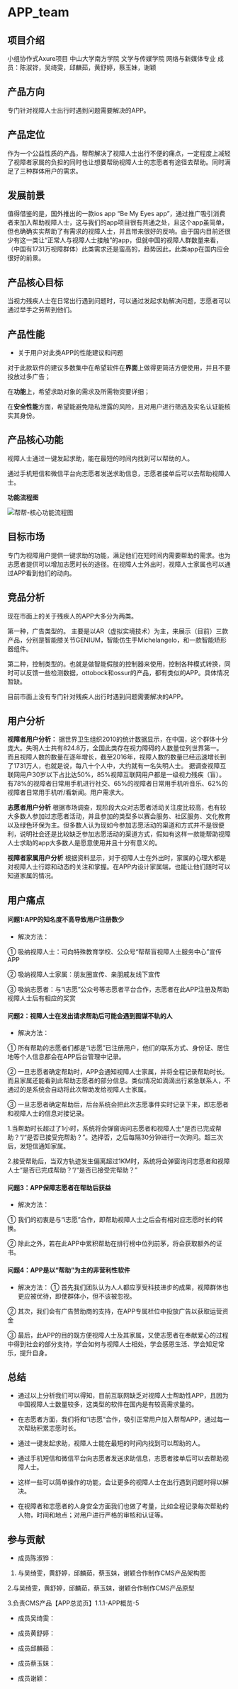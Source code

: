 # APP_team

## 项目介绍

小组协作式Axure项目 中山大学南方学院 文学与传媒学院 网络与新媒体专业 成员：陈淑铧，吴绮雯，邱麟茹，黄舒婷，蔡玉妹，谢颖

## 产品方向

专门针对视障人士出行时遇到问题需要解决的APP。

## 产品定位

作为一个公益性质的产品，帮帮解决了视障人士出行不便的痛点，一定程度上减轻了视障者家属的负担的同时也让想要帮助视障人士的志愿者有途径去帮助。同时满足了三种群体用户的需求。

## 发展前景

值得借鉴的是，国外推出的一款ios app “Be My Eyes app”，通过推广吸引消费者来加入帮助视障人士，这与我们的app项目很有共通之处，且这个app虽简单，但也确确实实帮助了有需求的视障人士，并且带来很好的反响。由于国内目前还很少有这一类让“正常人与视障人士接触”的app，但就中国的视障人群数量来看，（中国有1731万视障群体）此类需求还是蛮高的，趋势因此，此类app在国内应会很好的前景。

## 产品核心目标

当视力残疾人士在日常出行遇到问题时，可以通过发起求助解决问题，志愿者可以通过举手之劳帮到他们。

## 产品性能

- 关于用户对此类APP的性能建议和问题

对于此款软件的建议多数集中在希望软件在**界面**上做得更简洁方便使用，并且不要投放过多广告；

在**功能**上，希望求助对象的需求及所需物资要详细；

在**安全性能**方面，希望能避免隐私泄露的风险，且对用户进行筛选及实名认证能核实其身份。

## 产品核心功能

视障人士通过一键发起求助，能在最短的时间内找到可以帮助的人。

通过手机短信和微信平台向志愿者发送求助信息，志愿者接单后可以去帮助视障人士。

**功能流程图**

![帮帮-核心功能流程图](https://images.gitee.com/uploads/images/2019/1222/143750_16391727_1532308.png "核心功能流程.png")

## 目标市场

专门为视障用户提供一键求助的功能，满足他们在短时间内需要帮助的需求。也为志愿者提供可以增加志愿时长的途径。在视障人士外出时，视障人士家属也可以通过APP看到他们的动向。

## 竞品分析

现在市面上的关于残疾人的APP大多分为两类。 

第一种，广告类型的。 主要是以AR（虚拟实境技术）为主，来展示（目前）三款产品，分别是智能膝关节GENIUM，智能仿生手Michelangelo，和一款智能矫形器组件。

第二种，控制类型的。也就是做智能假肢的控制器来使用，控制各种模式转换，同时可以反馈一些检测数据，ottobock和ossur的产品，都有类似的APP。具体情况暂缺。

目前市面上没有专门针对残疾人出行时遇到问题需要解决的APP。

## 用户分析

**视障者用户分析：**
据世界卫生组织2010的统计数据显示，在中国，这个群体十分庞大。失明人士共有824.8万，全国此类存在视力障碍的人数量位列世界第一。
 
而且视障人数的数量在逐年增长，截至2016年，视障人数的数量已经迅速增长到了1731万人，也就是说，每八十个人中，大约就有一名失明人士。
据调查视障互联网用户30岁以下占比达50%，85%视障互联网用户都是一级视力残疾（盲）。有78%的视障者日常用手机进行社交、65%的视障者日常用手机听音乐、62%的视障者日常用手机听/看新闻。用户需求大。

**志愿者用户分析**
根据市场调查，现阶段大众对志愿者活动关注度比较高，也有较大多数人参加过志愿者活动，并且参加的类型多以赛会服务、社区服务、文化教育以及绿色环保为主。但多数人认为现如今参加志愿活动的渠道和方式并不是很便利，说明社会还是比较缺乏参加志愿活动的渠道方式，假如有这样一款能帮助视障人士求助的app大多数人是愿意使用并且十分有意义的。

**视障者家属用户分析**
根据资料显示，对于视障人士在外出时，家属的心理大都是对视障人士行踪和动态的关注和掌握。在APP内设计家属端，也能让他们随时可以知道家属的情况。


## 用户痛点

#### 问题1:APP的知名度不高导致用户注册数少

+ 解决方法：

① 吸纳视障人士：可向特殊教育学校、公众号“帮帮盲视障人士服务中心”宣传APP
         
② 吸纳视障人士家属：朋友圈宣传、亲朋戚友线下宣传

③ 吸纳志愿者：与“i志愿”公众号等志愿者平台合作，志愿者在此APP注册及帮助视障人士后有相应的奖赏


#### 问题2：视障人士在发出请求帮助后可能会遇到图谋不轨的人

+ 解决方法：

① 所有帮助的志愿者们都是“i志愿”已注册用户，他们的联系方式、身份证、居住地等个人信息都会在APP后台管理中记录。

② 一旦志愿者确定帮助时，APP会通知视障人士家属，并将全程记录帮助时长。而且家属还能看到此帮助志愿者的部分信息。类似情况如滴滴出行紧急联系人，不通过的是系统会自动将此次帮助发给视障人士家属。

③ 一旦志愿者确定帮助后，后台系统会把此次志愿事件实时记录下来，即志愿者和视障人士的信息对接记录。

1.当帮助时长超过了1小时，系统将会弹窗询问志愿者和视障人士“是否已完成帮助？”/“是否已接受完帮助？”。选择否，之后每隔30分钟进行一次询问。超三次后，发短信通知家属。

2.接受帮助后，当双方轨迹发生偏离超过1KM时，系统将会弹窗询问志愿者和视障人士“是否已完成帮助？”/“是否已接受完帮助？”

#### 问题3：APP保障志愿者在帮助后获益

+ 解决方法：

① 我们的初衷是与“i志愿”合作，即帮助视障人士之后会有相对应志愿时长的转换。
  
② 除此之外，若在此APP中累积帮助在排行榜中位列前茅，将会获取额外的证书。

#### 问题4：APP是以“帮助”为主的非营利性软件

+ 解决方法：
① 首先我们团队认为人人都应享受科技进步的成果，视障群体也更应被优待，即使群体小，但不该被忽视。

② 其次，我们会有广告赞助商的支持，在APP专属栏位中投放广告以获取运营资金
          
③ 最后，此APP的目的既方便视障人士及其家属，又使志愿者在奉献爱心的过程中得到社会的部分支持，学会如何与视障人士相处，学会感恩生活、学会知足常乐，提升自身。

## 总结

- 通过以上分析我们可以得知，目前互联网缺乏对视障人士帮助性APP，且因为中国视障人士数量较多，这类型的软件在国内是有较高需求量的。

- 在志愿者方面，我们将和“i志愿”合作，吸引正常用户加入帮帮APP，通过每一次帮助积累志愿时长。

- 通过一键发起求助，视障人士能在最短的时间内找到可以帮助的人。

- 通过手机短信和微信平台向志愿者发送求助信息，志愿者接单后可以去帮助视障人士。

- 这样一些可以简单操作的功能，会让更多的视障人士在出行遇到问题时得以解决。

- 在视障者和志愿者的人身安全方面我们也做了考量，比如全程记录每次帮助的人物，时间和地点；对用户进行严格的审核和认证等。

## 参与贡献

- 成员陈淑铧：

1. 与吴绮雯，黄舒婷，邱麟茹，蔡玉妹，谢颖合作制作CMS产品架构图

2.与吴绮雯，黄舒婷，邱麟茹，蔡玉妹，谢颖合作制作CMS产品原型

3.负责CMS产品【APP总览页】1.1.1-APP概览-5

- 成员吴绮雯：

- 成员黄舒婷：

- 成员邱麟茹：

- 成员蔡玉妹：

- 成员谢颖：
